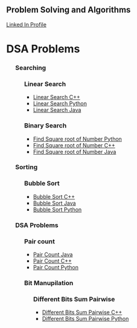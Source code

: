 <h2>Problem Solving and Algorithms</h2>
</head>

<body>
<a href="https://www.linkedin.com/in/praveen-acharya-226a22125/">Linked In Profile</a>
 
<h1>DSA Problems</h1>
  
<ul>
  <h3>Searching</h3>
  <ul class="ulr">
    <h3>Linear Search</h3>
    <ul>
    <li><a href="https://github.com/Hacker-Pravii/Backend-Development/blob/main/Linear%20Search">Linear Search C++</a></li>
    <li><a href="https://github.com/Hacker-Pravii/Backend-Development/blob/main/Linear%20Search%20Python">Linear Search Python</a></li>
    <li><a href="https://github.com/Hacker-Pravii/Backend-Development/blob/main/Linear%20Search%20Java">Linear Search Java</a></li>
     </ul>
  </ul>
  <ul class="ulr">
    <h3>Binary Search</h3>
    <ul>
    <li><a href="https://github.com/Hacker-Pravii/Backend-Development/blob/main/Binary%20Search%20Square%20root%20of%20a%20number%20Python">Find Square root of Number Python</a></li>
     <li><a href="https://github.com/Hacker-Pravii/Backend-Development/blob/main/Binary%20Search%20Square%20root%20of%20a%20number%20C%2B%2B">Find Square root of Number C++</a></li>
     <li><a href="https://github.com/Hacker-Pravii/Backend-Development/blob/main/Binary%20Search%20Square%20root%20of%20a%20number%20Java">Find Square root of Number Java</a></li>
     </ul>
  </ul>
 
 
 
  <h3>Sorting</h3>
  <ul class="ulr">
    <h3>Bubble Sort</h3>
    <ul>
    <li><a href="https://github.com/Hacker-Pravii/Backend-Development/blob/main/Bubble%20Sort%20C%2B%2B">Bubble Sort C++</a></li>
    <li><a href="https://github.com/Hacker-Pravii/Backend-Development/blob/main/Bubble%20Sort%20Java">Bubble Sort Java</a></li>
    <li><a href="https://github.com/Hacker-Pravii/Backend-Development/blob/main/Bubble%20Sort%20Python">Bubble Sort Python</a></li>
     </ul>
  </ul>
 
 

  
  
  
  
  <h3>DSA Problems</h3>
  <ul style="list-style-type:disc">
    <h3>Pair count</h3>
    <ul>
    <li><a href="https://github.com/Hacker-Pravii/Backend-Development/blob/main/Pair%20count%20Java">Pair Count Java</a></li>
    <li><a href="https://github.com/Hacker-Pravii/Backend-Development/blob/main/Pair%20count%20C%2B%2B">Pair Count C++</a></li>
    <li><a href="https://github.com/Hacker-Pravii/Backend-Development/blob/main/Pair%20count%20Python">Pair Count Python</a></li>
     </ul>
  </ul>
  
  <ul>
  <h3>Bit Manupilation</h3>
  <ul class="ulr">
    <h3>Different Bits Sum Pairwise</h3>
    <ul>
    <li><a href="https://github.com/PraviinPravii/Backend-Development/blob/main/different_bit_sum_C%2B%2B.cpp">Different Bits Sum Pairwise C++</a></li>
    <li><a href="https://github.com/PraviinPravii/Backend-Development/blob/main/Defferent_bits_sum.py">Different Bits Sum Pairwise Python</a></li>
     </ul>
  </ul>
  
  
 


  
  

</ul>
  

</body>
</html>

